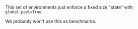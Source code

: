 This set of environments just enforce a fixed size "state" with `global_pool=True`

We probably won't use this as benchmarks.